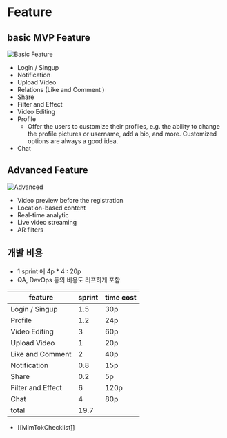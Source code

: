 
# Feature
## basic MVP Feature

![Basic Feature](https://www.cleveroad.com/images/article-previews/a989d1eac10cb36b1405c0964c5df11adf8ef748cc78f1795401aef45e3df7f2.png)

- Login / Singup
- Notification
- Upload Video
- Relations (Like and Comment )
- Share
- Filter and Effect
- Video Editing
- Profile
	- Offer the users to customize their profiles, e.g. the ability to change the profile pictures or username, add a bio, and more. Customized options are always a good idea.
- Chat
## Advanced Feature
![Advanced](https://www.cleveroad.com/images/article-previews/9bc547db3fd6463d401de52339b0628f97d66603440f55a2b126e5bfd807a144.png)

- Video preview before the registration
- Location-based content
- Real-time analytic
- Live video streaming
- AR filters


## 개발 비용
- 1 sprint 에 4p * 4  : 20p
- QA, DevOps 등의 비용도 러프하게 포함

| feature           | sprint | time cost |
| ----------------- | ------ | --------- |
| Login / Singup    | 1.5    | 30p       |
| Profile           | 1.2    | 24p       |
| Video Editing     | 3      | 60p       |
| Upload Video      | 1      | 20p       |
| Like and Comment  | 2      | 40p       |
| Notification      | 0.8    | 15p       |
| Share             | 0.2    | 5p        |
| Filter and Effect | 6      | 120p      |
| Chat              | 4      | 80p       |
| total             | 19.7   |           |

- [[MimTokChecklist]]



